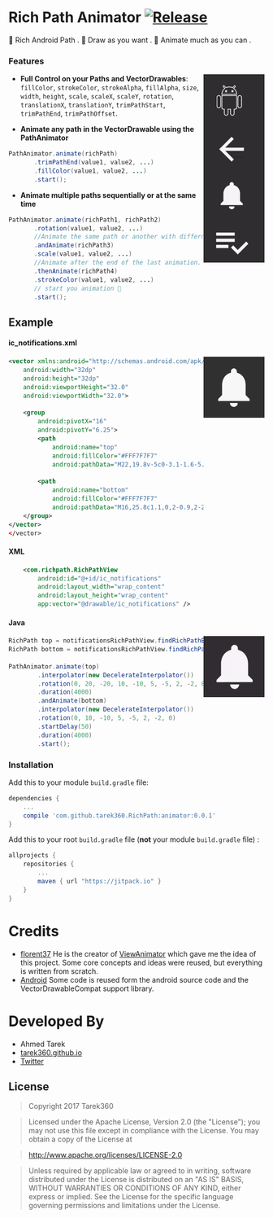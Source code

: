 # Rich Path Animator [![Release](https://jitpack.io/v/tarek360/RichPathAnimator.svg)](https://jitpack.io/#tarek360/RichPathAnimator)

💪 Rich Android Path .     🤡 Draw as you want .    🎉 Animate much as you can .
### Features
<img src="/screenshots/samples.gif" align="right" width="120">

 - **Full Control on your Paths and VectorDrawables**:
 `fillColor`, `strokeColor`, `strokeAlpha`, `fillAlpha`, `size`, `width`, `height`, `scale`, `scaleX`, `scaleY`, `rotation`, `translationX`, `translationY`, `trimPathStart`, `trimPathEnd`, `trimPathOffset`.

 - **Animate any path in the VectorDrawable using the PathAnimator**
 ```java
PathAnimator.animate(richPath)
        .trimPathEnd(value1, value2, ...)
        .fillColor(value1, value2, ...)
        .start();
```

 - **Animate multiple paths sequentially or at the same time**
 ```java
PathAnimator.animate(richPath1, richPath2)
        .rotation(value1, value2, ...)
        //Animate the same path or another with differnet animated attributes.
        .andAnimate(richPath3)
        .scale(value1, value2, ...)
        //Animate after the end of the last animation.
        .thenAnimate(richPath4)
        .strokeColor(value1, value2, ...)
        // start you animation 🎉
        .start();
```
## Example

#### ic_notifications.xml
<img src="/screenshots/ic_notifications.png" align="right" width="120">

```xml
<vector xmlns:android="http://schemas.android.com/apk/res/android"
    android:width="32dp"
    android:height="32dp"
    android:viewportHeight="32.0"
    android:viewportWidth="32.0">

    <group
        android:pivotX="16"
        android:pivotY="6.25">
        <path
            android:name="top"
            android:fillColor="#FFF7F7F7"
            android:pathData="M22,19.8v-5c0-3.1-1.6-5.6-4.5-6.3V7.8c0-0.8-0.7-1.5-1.5-1.5s-1.5,0.7-1.5,1.5v0.7c-2.9,0.7-4.5,3.2-4.5,6.3v5l-2,2v1h16v-1L22,19.8z" />

        <path
            android:name="bottom"
            android:fillColor="#FFF7F7F7"
            android:pathData="M16,25.8c1.1,0,2-0.9,2-2h-4C14,24.9,14.9,25.8,16,25.8z" />
    </group>
</vector>
</vector>
```

#### XML
```xml
    <com.richpath.RichPathView
        android:id="@+id/ic_notifications"
        android:layout_width="wrap_content"
        android:layout_height="wrap_content"
        app:vector="@drawable/ic_notifications" />
```

#### Java
<img src="/screenshots/ic_notifications.gif" align="right" width="120">

```java
RichPath top = notificationsRichPathView.findRichPathByName("top");
RichPath bottom = notificationsRichPathView.findRichPathByName("bottom");

PathAnimator.animate(top)
        .interpolator(new DecelerateInterpolator())
        .rotation(0, 20, -20, 10, -10, 5, -5, 2, -2, 0)
        .duration(4000)
        .andAnimate(bottom)
        .interpolator(new DecelerateInterpolator())
        .rotation(0, 10, -10, 5, -5, 2, -2, 0)
        .startDelay(50)
        .duration(4000)
        .start();
```


### Installation

Add this to your module `build.gradle` file:
```gradle
dependencies {
	...
	compile 'com.github.tarek360.RichPath:animator:0.0.1'
}
```

Add this to your root `build.gradle` file (**not** your module `build.gradle` file) :
```gradle
allprojects {
	repositories {
		...
		maven { url "https://jitpack.io" }
	}
}
```
# Credits

- [florent37](https://github.com/florent37) He is the creator of [ViewAnimator](https://github.com/florent37/ViewAnimator) which gave me the idea of this project. Some core concepts and ideas were reused, but everything is written from scratch.
- [Android](https://android.com/) Some code is reused form the android source code and the VectorDrawableCompat support library.

# Developed By

* Ahmed Tarek
 * [tarek360.github.io](http://tarek360.github.io/)
 * [Twitter](https://twitter.com/a_tarek360)

## License

>Copyright 2017 Tarek360

>Licensed under the Apache License, Version 2.0 (the "License");
you may not use this file except in compliance with the License.
You may obtain a copy of the License at

>   http://www.apache.org/licenses/LICENSE-2.0

>Unless required by applicable law or agreed to in writing, software
distributed under the License is distributed on an "AS IS" BASIS,
WITHOUT WARRANTIES OR CONDITIONS OF ANY KIND, either express or implied.
See the License for the specific language governing permissions and
limitations under the License.
